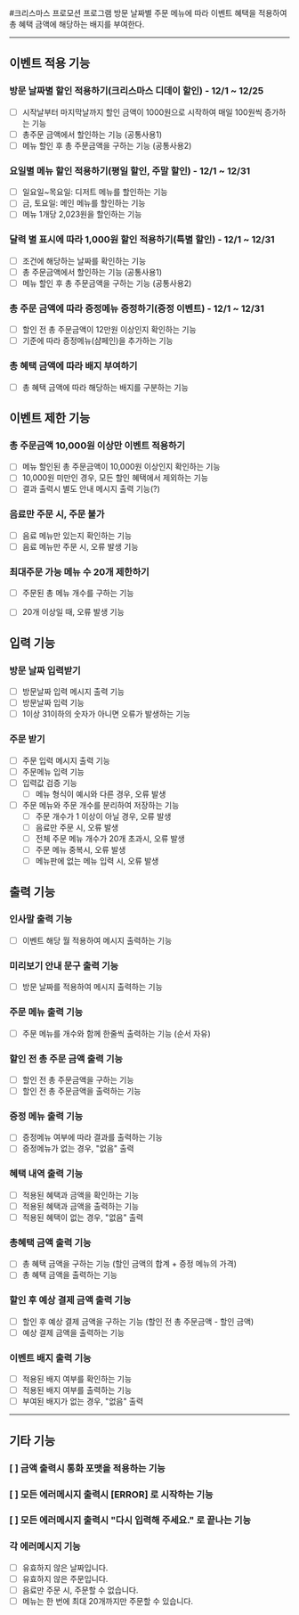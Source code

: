 #크리스마스 프로모션 프로그램
방문 날짜별 주문 메뉴에 따라 이벤트 혜택을 적용하여 총 혜택 금액에 해당하는 배지를 부여한다.

---

## 이벤트 적용 기능

### 방문 날짜별 할인 적용하기(크리스마스 디데이 할인) - 12/1 ~ 12/25
- [ ] 시작날부터 마지막날까지 할인 금액이 1000원으로 시작하여 매일 100원씩 증가하는 기능
- [ ] 총주문 금액에서 할인하는 기능 (공통사용1)
- [ ] 메뉴 할인 후 총 주문금액을 구하는 기능 (공통사용2)

### 요일별 메뉴 할인 적용하기(평일 할인, 주말 할인) - 12/1 ~ 12/31
- [ ] 일요일~목요일: 디저트 메뉴를 할인하는 기능
- [ ] 금, 토요일: 메인 메뉴를 할인하는 기능
- [ ] 메뉴 1개당 2,023원을 할인하는 기능

### 달력 별 표시에 따라 1,000원 할인 적용하기(특별 할인) - 12/1 ~ 12/31
- [ ] 조건에 해당하는 날짜를 확인하는 기능
- [ ] 총 주문금액에서 할인하는 기능 (공통사용1)
- [ ] 메뉴 할인 후 총 주문금액을 구하는 기능 (공통사용2)

### 총 주문 금액에 따라 증정메뉴 증정하기(증정 이벤트) - 12/1 ~ 12/31
- [ ] 할인 전 총 주문금액이 12만원 이상인지 확인하는 기능
- [ ] 기준에 따라 증정메뉴(샴페인)을 추가하는 기능

### 총 혜택 금액에 따라 배지 부여하기
- [ ] 총 혜택 금액에 따라 해당하는 배지를 구분하는 기능

## 이벤트 제한 기능

### 총 주문금액 10,000원 이상만 이벤트 적용하기
- [ ] 메뉴 할인된 총 주문금액이 10,000원 이상인지 확인하는 기능
- [ ] 10,000원 미만인 경우, 모든 할인 혜택에서 제외하는 기능
- [ ] 결과 출력시 별도 안내 메시지 출력 기능(?)

### 음료만 주문 시, 주문 불가
- [ ] 음료 메뉴만 있는지 확인하는 기능
- [ ] 음료 메뉴만 주문 시, 오류 발생 기능

### 최대주문 가능 메뉴 수 20개 제한하기
- [ ] 주문된 총 메뉴 개수를 구하는 기능
- [ ] 20개 이상일 때, 오류 발생 기능


## 입력 기능

### 방문 날짜 입력받기
- [ ] 방문날짜 입력 메시지 출력 기능
- [ ] 방문날짜 입력 기능
- [ ] 1이상 31이하의 숫자가 아니면 오류가 발생하는 기능

### 주문 받기
- [ ] 주문 입력 메시지 출력 기능
- [ ] 주문메뉴 입력 기능
- [ ] 입력값 검증 기능
    - [ ] 메뉴 형식이 예시와 다른 경우, 오류 발생
- [ ] 주문 메뉴와 주문 개수를 분리하여 저장하는 기능
    - [ ] 주문 개수가 1 이상이 아닐 경우, 오류 발생
    - [ ] 음료만 주문 시, 오류 발생
    - [ ] 전체 주문 메뉴 개수가 20개 초과시, 오류 발생
    - [ ] 주문 메뉴 중복시, 오류 발생
    - [ ] 메뉴판에 없는 메뉴 입력 시, 오류 발생

## 출력 기능

### 인사말 출력 기능
- [ ] 이벤트 해당 월 적용하여 메시지 출력하는 기능

### 미리보기 안내 문구 출력 기능
- [ ] 방문 날짜를 적용하여 메시지 출력하는 기능

### 주문 메뉴 출력 기능
- [ ] 주문 메뉴를 개수와 함께 한줄씩 출력하는 기능 (순서 자유)

### 할인 전 총 주문 금액 출력 기능
- [ ] 할인 전 총 주문금액을 구하는 기능
- [ ] 할인 전 총 주문금액을 출력하는 기능

### 증정 메뉴 출력 기능
- [ ] 증정메뉴 여부에 따라 결과를 출력하는 기능
- [ ] 증정메뉴가 없는 경우, "없음" 출력

### 혜택 내역 출력 기능
- [ ] 적용된 혜택과 금액을 확인하는 기능
- [ ] 적용된 혜택과 금액을 출력하는 기능
- [ ] 적용된 혜택이 없는 경우, "없음" 출력

### 총혜택 금액 출력 기능
- [ ] 총 혜택 금액을 구하는 기능 (할인 금액의 합계 + 증정 메뉴의 가격)
- [ ] 총 혜택 금액을 출력하는 기능

### 할인 후 예상 결제 금액 출력 기능
- [ ] 할인 후 예상 결제 금액을 구하는 기능 (할인 전 총 주문금액 - 할인 금액)
- [ ] 예상 결제 금액을 출력하는 기능

### 이벤트 배지 출력 기능
- [ ] 적용된 배지 여부를 확인하는 기능
- [ ] 적용된 배지 여부를 출력하는 기능
- [ ] 부여된 배지가 없는 경우, "없음" 출력

---
## 기타 기능
### [ ] 금액 출력시 통화 포맷을 적용하는 기능
### [ ] 모든 에러메시지 출력시 [ERROR] 로 시작하는 기능
### [ ] 모든 에러메시지 출력시 "다시 입력해 주세요." 로 끝나는 기능
### 각 에러메시지 기능
- [ ] 유효하지 않은 날짜입니다.
- [ ] 유효하지 않은 주문입니다.
- [ ] 음료만 주문 시, 주문할 수 없습니다.
- [ ] 메뉴는 한 번에 최대 20개까지만 주문할 수 있습니다. 
